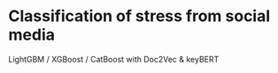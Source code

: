# Classification of stress from social media
LightGBM / XGBoost / CatBoost with Doc2Vec &amp; keyBERT
